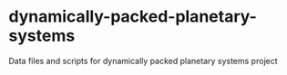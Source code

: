 # dynamically-packed-planetary-systems
Data files and scripts for dynamically packed planetary systems project
